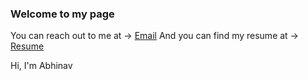### Welcome to my page

You can reach out to me at -> [Email](mailto:youremail@example.com)
And you can find my resume at -> [Resume](https://drive.google.com/file/d/1EP0pzvSNRrDD2P01wFrGDR_VEjk5Ghm_/view?usp=sharing)

Hi, I'm Abhinav
